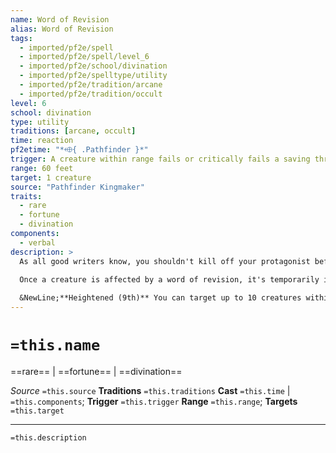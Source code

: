 ```yaml
---
name: Word of Revision
alias: Word of Revision
tags:
  - imported/pf2e/spell
  - imported/pf2e/spell/level_6
  - imported/pf2e/school/divination
  - imported/pf2e/spelltype/utility
  - imported/pf2e/tradition/arcane
  - imported/pf2e/tradition/occult
level: 6
school: divination
type: utility
traditions: [arcane, occult]
time: reaction
pf2etime: "*⬲{ .Pathfinder }*"
trigger: A creature within range fails or critically fails a saving throw or is reduced to 0 Hit Points
range: 60 feet
target: 1 creature
source: "Pathfinder Kingmaker"
traits:
  - rare
  - fortune
  - divination
components:
  - verbal
description: >
  As all good writers know, you shouldn't kill off your protagonist before their story is complete. When you utter a word of revision, you alter the course of reality the instant it would otherwise have occurred, saving a creature from an unexpected or unwarranted fate. If the triggering creature failed its saving throw, it rerolls the saving throw. If the triggering creature critically failed its saving throw, it instead treats the result of that saving throw as a failure. If the triggering creature was reduced to 0 Hit Points, it remains at 1 Hit Point, and it still suffers any other debilitating effects that were associated with the source of the damage. In the case of a creature critically failing a saving throw or being reduced to 0 Hit Points simultaneously, you choose which of the two events to revise.
  
  Once a creature is affected by a word of revision, it's temporarily immune to further words of revision for 24 hours, as fate resists allowing even the most important of protagonists from avoiding doom too often!

  &NewLine;**Heightened (9th)** You can target up to 10 creatures within range. All targets must still individually qualify as triggering creatures. For example, if a dragon breathed fire on a group of your allies, only those who failed or critically failed their saving throw or those who were reduced to 0 Hit Points could be affected by this spell.
---
```

# `=this.name`
==rare== | ==fortune== | ==divination==

*Source* `=this.source`
**Traditions** `=this.traditions`
**Cast** `=this.time` | `=this.components`; **Trigger** `=this.trigger`
**Range** `=this.range`; **Targets** `=this.target`

***
`=this.description`
